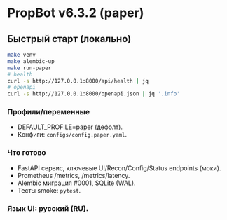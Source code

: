 # PropBot v6.3.2 (paper)

## Быстрый старт (локально)
```bash
make venv
make alembic-up
make run-paper
# health
curl -s http://127.0.0.1:8000/api/health | jq
# openapi
curl -s http://127.0.0.1:8000/openapi.json | jq '.info'
```

### Профили/переменные
- DEFAULT_PROFILE=paper (дефолт).
- Конфиги: `configs/config.paper.yaml`.

### Что готово
- FastAPI сервис, ключевые UI/Recon/Config/Status endpoints (моки).
- Prometheus /metrics, /metrics/latency.
- Alembic миграция #0001, SQLite (WAL).
- Тесты smoke: `pytest`.

### Язык UI: русский (RU).
